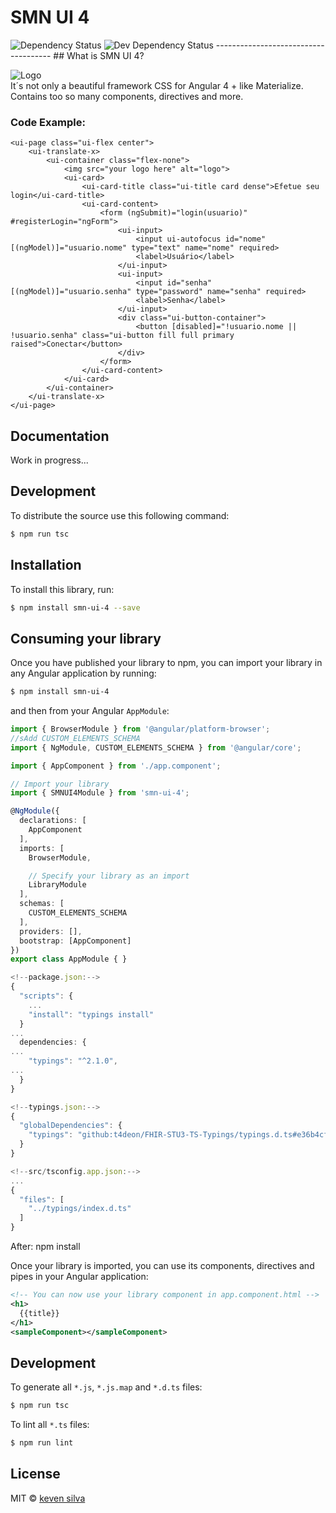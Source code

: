 # SMN UI 4  
<img src="https://david-dm.org/smn-official/smn-ui-4.svg" alt="Dependency Status">
<img src="https://david-dm.org/smn-official/smn-ui-4/dev-status.svg" alt="Dev Dependency Status">  
-------------------------------------
## What is SMN UI 4?

![Logo](http://i.imgur.com/ivOg3Us.jpg "Exemplo UI")  
It´s not only a beautiful framework CSS for Angular 4 + like Materialize.  
Contains too so many components, directives and more.  

### Code Example:
``` Example code to do this:  
<ui-page class="ui-flex center">
	<ui-translate-x>
		<ui-container class="flex-none">
			<img src="your logo here" alt="logo">
			<ui-card>
				<ui-card-title class="ui-title card dense">Efetue seu login</ui-card-title>
				<ui-card-content>
					<form (ngSubmit)="login(usuario)" #registerLogin="ngForm">
						<ui-input>
							<input ui-autofocus id="nome" [(ngModel)]="usuario.nome" type="text" name="nome" required>
							<label>Usuário</label>
						</ui-input>
						<ui-input>
							<input id="senha" [(ngModel)]="usuario.senha" type="password" name="senha" required>
							<label>Senha</label>
						</ui-input>
						<div class="ui-button-container">
							<button [disabled]="!usuario.nome || !usuario.senha" class="ui-button fill full primary raised">Conectar</button>
						</div>
					</form>
				</ui-card-content>
			</ui-card>
		</ui-container>
	</ui-translate-x>
</ui-page>
``` 

## Documentation

Work in progress...

## Development

To distribute the source use this following command:

```bash
$ npm run tsc
```

## Installation

To install this library, run:

```bash
$ npm install smn-ui-4 --save
```

## Consuming your library

Once you have published your library to npm, you can import your library in any Angular application by running:

```bash
$ npm install smn-ui-4
```

and then from your Angular `AppModule`:

```typescript
import { BrowserModule } from '@angular/platform-browser';
//sAdd CUSTOM_ELEMENTS_SCHEMA
import { NgModule, CUSTOM_ELEMENTS_SCHEMA } from '@angular/core';

import { AppComponent } from './app.component';

// Import your library
import { SMNUI4Module } from 'smn-ui-4';

@NgModule({
  declarations: [
    AppComponent
  ],
  imports: [
    BrowserModule,

    // Specify your library as an import
    LibraryModule
  ],
  schemas: [
    CUSTOM_ELEMENTS_SCHEMA
  ],
  providers: [],
  bootstrap: [AppComponent]
})
export class AppModule { }

<!--package.json:-->
{
  "scripts": {
    ...
    "install": "typings install"
  }
...
  dependencies: {
...
    "typings": "^2.1.0",
...
  }
}

<!--typings.json:-->
{
  "globalDependencies": {
    "typings": "github:t4deon/FHIR-STU3-TS-Typings/typings.d.ts#e36b4cf4bb07734b97ea8d14893f7747fd990438"
  }
}

<!--src/tsconfig.app.json:-->
...
{
  "files": [
    "../typings/index.d.ts"
  ]
}
```

After: npm install

Once your library is imported, you can use its components, directives and pipes in your Angular application:

```xml
<!-- You can now use your library component in app.component.html -->
<h1>
  {{title}}
</h1>
<sampleComponent></sampleComponent>
```

## Development

To generate all `*.js`, `*.js.map` and `*.d.ts` files:

```bash
$ npm run tsc
```

To lint all `*.ts` files:

```bash
$ npm run lint
```

## License

MIT © [keven silva](mailto:kevenx97ferreira@gmail.com)
